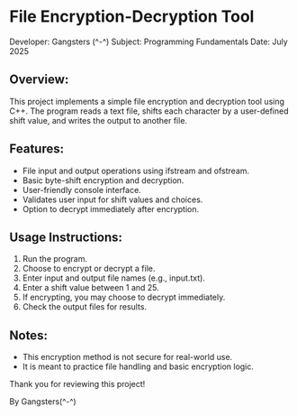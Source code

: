 
File Encryption-Decryption Tool
====================
Developer:  Gangsters (^-^)
Subject: Programming Fundamentals
Date: July 2025

Overview:
---------
This project implements a simple file encryption and decryption tool
using C++. The program reads a text file, shifts each character by a 
user-defined shift value, and writes the output to another file.

Features:
---------
- File input and output operations using ifstream and ofstream.
- Basic byte-shift encryption and decryption.
- User-friendly console interface.
- Validates user input for shift values and choices.
- Option to decrypt immediately after encryption.

Usage Instructions:
-------------------
1. Run the program.
2. Choose to encrypt or decrypt a file.
3. Enter input and output file names (e.g., input.txt).
4. Enter a shift value between 1 and 25.
5. If encrypting, you may choose to decrypt immediately.
6. Check the output files for results.

Notes:
------
- This encryption method is not secure for real-world use.
- It is meant to practice file handling and basic encryption logic.

Thank you for reviewing this project!

By Gangsters(^-^)
